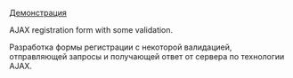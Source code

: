 [Демонстрация](https://ajaxregform.herokuapp.com/)

AJAX registration form with some validation.

Разработка формы регистрации с некоторой валидацией, отправляющей запросы и получающей ответ от сервера по технологии AJAX.
